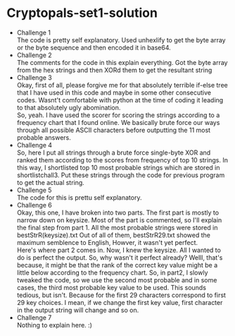 # Cryptopals-set1-solution

- Challenge 1<br>
  The code is pretty self explanatory. Used unhexlify to get the byte array or the byte sequence and then encoded it in base64.<br>
- Challenge 2<br>
  The comments for the code in this explain everything. Got the byte array from the hex strings and then XORd them to get the resultant string<br>
- Challenge 3<br>
  Okay, first of all, please forgive me for that absolutely terrible if-else tree that I have used in this code and maybe in some other consecutive codes. Wasnt't comfortable with python at the time of coding it leading to that absolutely ugly abomination. <br>
  So, yeah. I have used the scorer for scoring the strings according to a frequency chart that I found online.  We basically brute force our ways through all possible ASCII characters before outputting the 11 most probable answers.<br>
- Challenge 4<br>
  So, here I put all strings through a brute force single-byte XOR and ranked them according to the scores from frequency of top 10 strings. In this way, I shortlisted top 10 most probable strings which are stored in shortlistchall3. Put these strings through the code for previous program to get the actual string.
- Challenge 5<br>
  The code for this is prettu self explanatory.
- Challenge 6<br>
  Okay, this one, I have broken into two parts. The first part is mostly to narrow down on keysize. Most of the part is commented, so I'll explain the final step from part 1. All the most probable strings were stored in bestStrR(keysize).txt Out of all of them, bestStrR29.txt showed the maximum semblence to English, Howver, it wasn't yet perfect. <br>
  Here's where part 2 comes in. Now, I knew the keysize. All I wanted to do is perfect the output. So, why wasn't it perfect already? Welll, that's because, it might be that the rank of the correct key value might be a little below according to the frequency chart. So, in part2, I slowly tweaked the code, so we use the second most probable and in some cases, the third most probable key value to be used. This sounds tedious, but isn't. Because for the first 29 characters correspond to first 29 key choices. I mean, if we change the first key value, first character in the output string will change and so on.
- Challenge 7 <br>
  Nothing to explain here. :)
